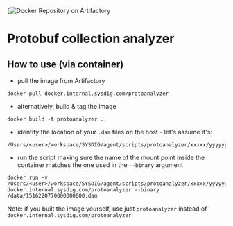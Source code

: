[![Docker Repository on Artifactory](https://artifactory.internal.sysdig.com/artifactory/webapp/#/artifacts/browse/tree/General/docker-local/protoanalyzer)

# Protobuf collection analyzer

## How to use (via container)

- pull the image from Artifactory

```
docker pull docker.internal.sysdig.com/protoanalyzer
```

- alternatively, build & tag the image

```
docker build -t protoanalyzer ..
```

- identify the location of your `.dam` files on the host - let's assume it's:

```
/Users/<user>/workspace/SYSDIG/agent/scripts/protoanalyzer/xxxxx/yyyyyy/
```

- run the script making sure the name of the mount point inside the container matches the one used in the `--binary` argument

```
docker run -v /Users/<user>/workspace/SYSDIG/agent/scripts/protoanalyzer/xxxxx/yyyyyy/:/data docker.internal.sysdig.com/protoanalyzer --binary /data/1516220770000000000.dam
```

Note: if you built the image yourself, use just `protoanalyzer` instead of `docker.internal.sysdig.com/protoanalyzer`
